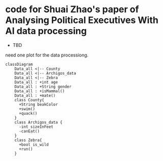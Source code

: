# code for Shuai Zhao's paper of Analysing Political Executives With AI data processing

- TBD

need one plot for the data processiong.


```mermaid
classDiagram
    Data_all <|-- County
    Data_all <|-- Archigos_data 
    Data_all <|-- Zebra
    Data_all : +int age
    Data_all : +String gender
    Data_all : +isMammal()
    Data_all : +mate()
    class County{
      +String beakColor
      +swim()
      +quack()
    }
    class Archigos_data {
      -int sizeInFeet
      -canEat()
    }
    class Zebra{
      +bool is_wild
      +run()
    }
            
```